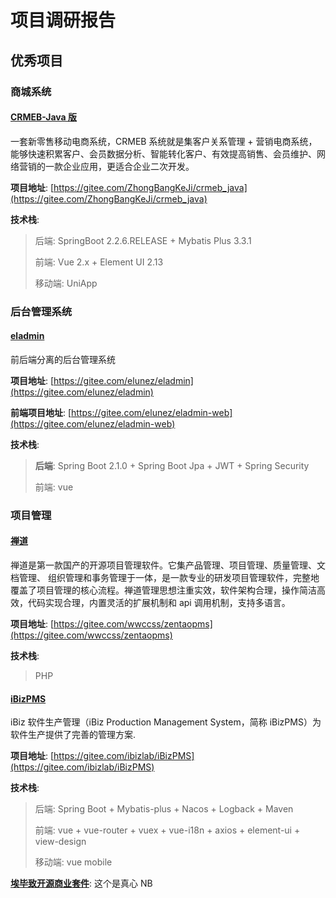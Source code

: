 # 项目调研报告

## 优秀项目

### 商城系统

#### [CRMEB-Java 版](https://gitee.com/ZhongBangKeJi/crmeb_java)

一套新零售移动电商系统，CRMEB 系统就是集客户关系管理 + 营销电商系统，能够快速积累客户、会员数据分析、智能转化客户、有效提高销售、会员维护、网络营销的一款企业应用，更适合企业二次开发。

**项目地址**: [https://gitee.com/ZhongBangKeJi/crmeb_java](https://gitee.com/ZhongBangKeJi/crmeb_java)

**技术栈**:

> 后端: SpringBoot 2.2.6.RELEASE + Mybatis Plus 3.3.1
>
> 前端: Vue 2.x + Element UI 2.13
>
> 移动端: UniApp

### 后台管理系统

#### [eladmin](https://gitee.com/elunez)

前后端分离的后台管理系统

**项目地址**: [https://gitee.com/elunez/eladmin](https://gitee.com/elunez/eladmin)

**前端项目地址**: [https://gitee.com/elunez/eladmin-web](https://gitee.com/elunez/eladmin-web)

**技术栈**:

> **后端**: Spring Boot 2.1.0 + Spring Boot Jpa + JWT + Spring Security
>
> 前端: vue

### 项目管理

#### [禅道](http://www.zentao.net/)

禅道是第一款国产的开源项目管理软件。它集产品管理、项目管理、质量管理、文档管理、 组织管理和事务管理于一体，是一款专业的研发项目管理软件，完整地覆盖了项目管理的核心流程。禅道管理思想注重实效，软件架构合理，操作简洁高效，代码实现合理，内置灵活的扩展机制和 api 调用机制，支持多语言。

**项目地址**: [https://gitee.com/wwccss/zentaopms](https://gitee.com/wwccss/zentaopms)

**技术栈**:

> PHP

#### [iBizPMS](https://gitee.com/ibizlab/iBizPMS)

iBiz 软件生产管理（iBiz Production Management System，简称 iBizPMS）为软件生产提供了完善的管理方案.

**项目地址**: [https://gitee.com/ibizlab/iBizPMS](https://gitee.com/ibizlab/iBizPMS)

**技术栈**:

> 后端: Spring Boot + Mybatis-plus + Nacos + Logback + Maven
>
> 前端: vue + vue-router + vuex + vue-i18n + axios + element-ui + view-design
>
> 移动端: vue mobile

[**埃毕致开源商业套件**](https://gitee.com/ibizlab): 这个是真心 NB
